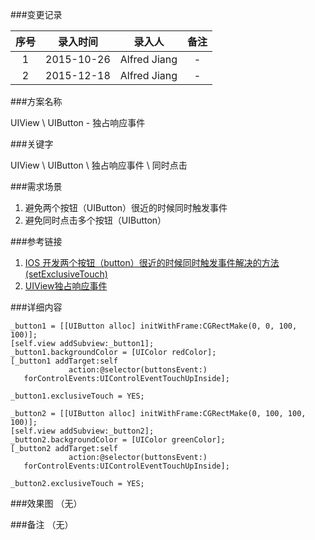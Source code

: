 ###变更记录

| 序号 | 录入时间 | 录入人 | 备注 |
|:--------:|:--------:|:--------:|:--------:|
| 1 | 2015-10-26 | Alfred Jiang | - |
| 2 | 2015-12-18 | Alfred Jiang | - |

###方案名称

UIView \ UIButton - 独占响应事件

###关键字

UIView \ UIButton \ 独占响应事件 \ 同时点击

###需求场景

1. 避免两个按钮（UIButton）很近的时候同时触发事件
2. 避免同时点击多个按钮（UIButton）

###参考链接

1. [IOS 开发两个按钮（button）很近的时候同时触发事件解决的方法(setExclusiveTouch) ](http://blog.sina.com.cn/s/blog_916e0cff01014l5t.html)
2. [UIView独占响应事件](http://www.bubuko.com/infodetail-158032.html)

###详细内容

    _button1 = [[UIButton alloc] initWithFrame:CGRectMake(0, 0, 100, 100)];
    [self.view addSubview:_button1];
    _button1.backgroundColor = [UIColor redColor];
    [_button1 addTarget:self
                 action:@selector(buttonsEvent:)
       forControlEvents:UIControlEventTouchUpInside];

    _button1.exclusiveTouch = YES;

    _button2 = [[UIButton alloc] initWithFrame:CGRectMake(0, 100, 100, 100)];
    [self.view addSubview:_button2];
    _button2.backgroundColor = [UIColor greenColor];
    [_button2 addTarget:self
                 action:@selector(buttonsEvent:)
       forControlEvents:UIControlEventTouchUpInside];

    _button2.exclusiveTouch = YES;

###效果图
（无）

###备注
（无）
